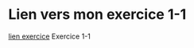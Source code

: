 # Lien vers mon exercice 1-1 

[lien exercice](https://marween.github.io/1.1---Color-selector/) Exercice 1-1 